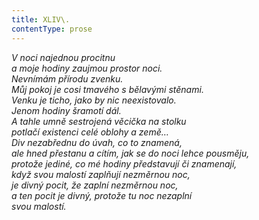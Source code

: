 ```yaml
---
title: XLIV\.
contentType: prose
---
```


_V noci najednou procitnu  
a moje hodiny zaujmou prostor noci.  
Nevnímám přírodu zvenku.  
Můj pokoj je cosi tmavého s bělavými stěnami.  
Venku je ticho, jako by nic neexistovalo.  
Jenom hodiny šramotí dál.  
A tahle umně sestrojená věcička na stolku  
potlačí existenci celé oblohy a země…  
Div nezabřednu do úvah, co to znamená,  
ale hned přestanu a cítím, jak se do noci lehce pousměju,  
protože jediné, co mé hodiny představují či znamenají,  
když svou malostí zaplňují nezměrnou noc,  
je divný pocit, že zaplní nezměrnou noc,  
a ten pocit je divný, protože tu noc nezaplní  
svou malostí._
